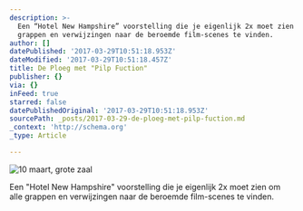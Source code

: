 ```yaml
---
description: >-
  Een “Hotel New Hampshire” voorstelling die je eigenlijk 2x moet zien om alle
  grappen en verwijzingen naar de beroemde film-scenes te vinden.
author: []
datePublished: '2017-03-29T10:51:18.953Z'
dateModified: '2017-03-29T10:51:18.457Z'
title: De Ploeg met "Pilp Fuction"
publisher: {}
via: {}
inFeed: true
starred: false
datePublishedOriginal: '2017-03-29T10:51:18.953Z'
sourcePath: _posts/2017-03-29-de-ploeg-met-pilp-fuction.md
_context: 'http://schema.org'
_type: Article

---
```

![10 maart, grote zaal](https://the-grid-user-content.s3-us-west-2.amazonaws.com/bcce9654-088d-41c5-bf1e-2e87adbc550b.jpg)

Een "Hotel New Hampshire" voorstelling die je eigenlijk 2x moet zien om alle grappen en verwijzingen naar de beroemde film-scenes te vinden.